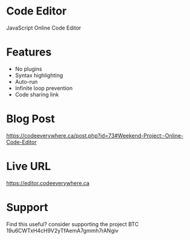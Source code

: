 # Code Editor
JavaScript Online Code Editor

# Features
- No plugins
- Syntax highlighting
- Auto-run
- Infinite loop prevention
- Code sharing link

# Blog Post
https://codeeverywhere.ca/post.php?id=73#Weekend-Project:-Online-Code-Editor

# Live URL
https://editor.codeeverywhere.ca

# Support
Find this useful? consider supporting the project BTC 19u6CWTxH4cH9V2yTfAemA7gmmh7rANgiv
